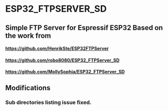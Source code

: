 # ESP32_FTPSERVER_SD

## Simple FTP Server for Espressif ESP32 Based on the work from
#### https://github.com/HenrikSte/ESP32FTPServer
#### https://github.com/robo8080/ESP32_FTPServer_SD
#### https://github.com/MollySophia/ESP32_FTPServer_SD

## Modifications
### Sub directories listing issue fixed.
